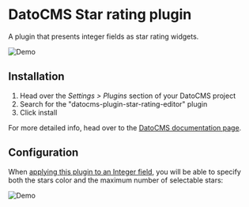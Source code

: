 # DatoCMS Star rating plugin

A plugin that presents integer fields as star rating widgets.

![Demo](https://raw.githubusercontent.com/datocms/plugins/master/star-rating-editor/docs/demo.gif)

## Installation

1. Head over the *Settings > Plugins* section of your DatoCMS project
2. Search for the "datocms-plugin-star-rating-editor" plugin
3. Click install

For more detailed info, head over to the [DatoCMS documentation page](https://www.datocms.com/docs/plugins/install/).

## Configuration

When [applying this plugin to an Integer field](https://www.datocms.com/docs/plugins/install/#assigning-a-plugin-to-a-field), you will be able to specify both the stars color and the maximum number of selectable stars:

![Demo](https://raw.githubusercontent.com/datocms/plugins/master/star-rating-editor/docs/settings.png)
